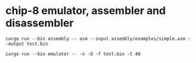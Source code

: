# chip-8 emulator, assembler and disassembler

```
cargo run --bin assembly -- asm --input assembly/examples/simple.asm --output test.bin
```

```
cargo run --bin emulator -- -v -d -f test.bin -t 40
```
